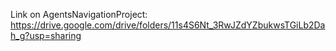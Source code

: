 Link on AgentsNavigationProject: https://drive.google.com/drive/folders/11s4S6Nt_3RwJZdYZbukwsTGiLb2Dah_g?usp=sharing
